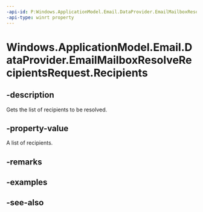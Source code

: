 ----api-id: P:Windows.ApplicationModel.Email.DataProvider.EmailMailboxResolveRecipientsRequest.Recipients
-api-type: winrt property
---<!-- Property syntaxpublic Windows.Foundation.Collections.IVectorView<string> Recipients { get; }--># Windows.ApplicationModel.Email.DataProvider.EmailMailboxResolveRecipientsRequest.Recipients## -descriptionGets the list of recipients to be resolved.## -property-valueA list of recipients.## -remarks## -examples## -see-also